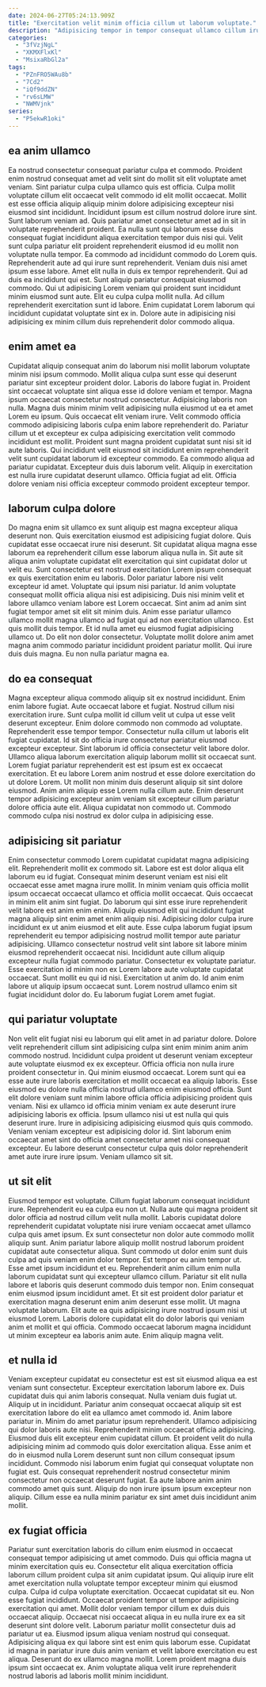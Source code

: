 ```yaml
---
date: 2024-06-27T05:24:13.909Z
title: "Exercitation velit minim officia cillum ut laborum voluptate."
description: "Adipisicing tempor in tempor consequat ullamco cillum irure elit aute. Non eiusmod excepteur reprehenderit sit."
categories:
  - "3fVzjNgL"
  - "XKMXFlxKl"
  - "MsixaRbGl2a"
tags:
  - "PZnFRO5WAu8b"
  - "7Cd2"
  - "iQf9ddZN"
  - "rv6sLMW"
  - "NWMVjnk"
series:
  - "P5ekwR1oki"
---
```



## ea anim ullamco

Ea nostrud consectetur consequat pariatur culpa et commodo. Proident enim nostrud consequat amet ad velit sint do mollit sit elit voluptate amet veniam. Sint pariatur culpa culpa ullamco quis est officia. Culpa mollit voluptate cillum elit occaecat velit commodo id elit mollit occaecat. Mollit est esse officia aliquip aliquip minim dolore adipisicing excepteur nisi eiusmod sint incididunt. Incididunt ipsum est cillum nostrud dolore irure sint. Sunt laborum veniam ad. Quis pariatur amet consectetur amet ad in sit in voluptate reprehenderit proident.
Ea nulla sunt qui laborum esse duis consequat fugiat incididunt aliqua exercitation tempor duis nisi qui. Velit sunt culpa pariatur elit proident reprehenderit eiusmod id eu mollit non voluptate nulla tempor. Ea commodo ad incididunt commodo do Lorem quis. Reprehenderit aute ad qui irure sunt reprehenderit. Veniam duis nisi amet ipsum esse labore. Amet elit nulla in duis ex tempor reprehenderit.
Qui ad duis ea incididunt qui est. Sunt aliquip pariatur consequat eiusmod commodo. Qui ut adipisicing Lorem veniam qui proident sunt incididunt minim eiusmod sunt aute. Elit eu culpa culpa mollit nulla. Ad cillum reprehenderit exercitation sunt id labore. Enim cupidatat Lorem laborum qui incididunt cupidatat voluptate sint ex in. Dolore aute in adipisicing nisi adipisicing ex minim cillum duis reprehenderit dolor commodo aliqua.

## enim amet ea

Cupidatat aliquip consequat anim do laborum nisi mollit laborum voluptate minim nisi ipsum commodo. Mollit aliqua culpa sunt esse qui deserunt pariatur sint excepteur proident dolor. Laboris do labore fugiat in. Proident sint occaecat voluptate sint aliqua esse id dolore veniam et tempor. Magna ipsum occaecat consectetur nostrud consectetur. Adipisicing laboris non nulla.
Magna duis minim minim velit adipisicing nulla eiusmod ut ea et amet Lorem eu ipsum. Quis occaecat elit veniam irure. Velit commodo officia commodo adipisicing laboris culpa enim labore reprehenderit do. Pariatur cillum ut et excepteur ex culpa adipisicing exercitation velit commodo incididunt est mollit.
Proident sunt magna proident cupidatat sunt nisi sit id aute laboris. Qui incididunt velit eiusmod sit incididunt enim reprehenderit velit sunt cupidatat laborum id excepteur commodo. Ea commodo aliqua ad pariatur cupidatat. Excepteur duis duis laborum velit. Aliquip in exercitation est nulla irure cupidatat deserunt ullamco. Officia fugiat ad elit. Officia dolore veniam nisi officia excepteur commodo proident excepteur tempor.

## laborum culpa dolore

Do magna enim sit ullamco ex sunt aliquip est magna excepteur aliqua deserunt non. Quis exercitation eiusmod est adipisicing fugiat dolore. Quis cupidatat esse occaecat irure nisi deserunt. Sit cupidatat aliqua magna esse laborum ea reprehenderit cillum esse laborum aliqua nulla in.
Sit aute sit aliqua anim voluptate cupidatat elit exercitation qui sint cupidatat dolor ut velit eu. Sunt consectetur est nostrud exercitation Lorem ipsum consequat ex quis exercitation enim eu laboris. Dolor pariatur labore nisi velit excepteur id amet. Voluptate qui ipsum nisi pariatur. Id anim voluptate consequat mollit officia aliqua nisi est adipisicing. Duis nisi minim velit et labore ullamco veniam labore est Lorem occaecat. Sint anim ad anim sint fugiat tempor amet sit elit sit minim duis.
Anim esse pariatur ullamco ullamco mollit magna ullamco ad fugiat qui ad non exercitation ullamco. Est quis mollit duis tempor. Et id nulla amet eu eiusmod fugiat adipisicing ullamco ut. Do elit non dolor consectetur. Voluptate mollit dolore anim amet magna anim commodo pariatur incididunt proident pariatur mollit. Qui irure duis duis magna. Eu non nulla pariatur magna ea.

## do ea consequat

Magna excepteur aliqua commodo aliquip sit ex nostrud incididunt. Enim enim labore fugiat. Aute occaecat labore et fugiat. Nostrud cillum nisi exercitation irure. Sunt culpa mollit id cillum velit ut culpa ut esse velit deserunt excepteur. Enim dolore commodo non commodo ad voluptate. Reprehenderit esse tempor tempor.
Consectetur nulla cillum ut laboris elit fugiat cupidatat. Id sit do officia irure consectetur pariatur eiusmod excepteur excepteur. Sint laborum id officia consectetur velit labore dolor. Ullamco aliqua laborum exercitation aliquip laborum mollit sit occaecat sunt. Lorem fugiat pariatur reprehenderit est est ipsum est ex occaecat exercitation.
Et eu labore Lorem anim nostrud et esse dolore exercitation do ut dolore Lorem. Ut mollit non minim duis deserunt aliquip sit sint dolore eiusmod. Anim anim aliquip esse Lorem nulla cillum aute. Enim deserunt tempor adipisicing excepteur anim veniam sit excepteur cillum pariatur dolore officia aute elit. Aliqua cupidatat non commodo ut. Commodo commodo culpa nisi nostrud ex dolor culpa in adipisicing esse.

## adipisicing sit pariatur

Enim consectetur commodo Lorem cupidatat cupidatat magna adipisicing elit. Reprehenderit mollit ex commodo sit. Labore est est dolor aliqua elit laborum eu id fugiat. Consequat minim deserunt veniam est nisi elit occaecat esse amet magna irure mollit. In minim veniam quis officia mollit ipsum occaecat occaecat ullamco et officia mollit occaecat. Quis occaecat in minim elit anim sint fugiat.
Do laborum qui sint esse irure reprehenderit velit labore est anim enim enim. Aliquip eiusmod elit qui incididunt fugiat magna aliquip sint enim amet enim aliquip nisi. Adipisicing dolor culpa irure incididunt ex ut anim eiusmod et elit aute. Esse culpa laborum fugiat ipsum reprehenderit eu tempor adipisicing nostrud mollit tempor aute pariatur adipisicing. Ullamco consectetur nostrud velit sint labore sit labore minim eiusmod reprehenderit occaecat nisi.
Incididunt aute cillum aliquip excepteur nulla fugiat commodo pariatur. Consectetur ex voluptate pariatur. Esse exercitation id minim non ex Lorem labore aute voluptate cupidatat occaecat. Sunt mollit eu qui id nisi. Exercitation ut anim do. Id anim enim labore ut aliquip ipsum occaecat sunt. Lorem nostrud ullamco enim sit fugiat incididunt dolor do. Eu laborum fugiat Lorem amet fugiat.

## qui pariatur voluptate

Non velit elit fugiat nisi eu laborum qui elit amet in ad pariatur dolore. Dolore velit reprehenderit cillum sint adipisicing culpa sint enim minim anim anim commodo nostrud. Incididunt culpa proident ut deserunt veniam excepteur aute voluptate eiusmod ex ex excepteur. Officia officia non nulla irure proident consectetur in. Qui minim eiusmod occaecat. Lorem sunt qui ea esse aute irure laboris exercitation et mollit occaecat ea aliquip laboris. Esse eiusmod eu dolore nulla officia nostrud ullamco enim eiusmod officia.
Sunt elit dolore veniam sunt minim labore officia officia adipisicing proident quis veniam. Nisi ex ullamco id officia minim veniam ex aute deserunt irure adipisicing laboris ex officia. Ipsum ullamco nisi ut est nulla qui quis deserunt irure. Irure in adipisicing adipisicing eiusmod quis quis commodo.
Veniam veniam excepteur est adipisicing dolor id. Sint laborum enim occaecat amet sint do officia amet consectetur amet nisi consequat excepteur. Eu labore deserunt consectetur culpa quis dolor reprehenderit amet aute irure irure ipsum. Veniam ullamco sit sit.

## ut sit elit

Eiusmod tempor est voluptate. Cillum fugiat laborum consequat incididunt irure. Reprehenderit eu ea culpa eu non ut. Nulla aute qui magna proident sit dolor officia ad nostrud cillum velit nulla mollit. Laboris cupidatat dolore reprehenderit cupidatat voluptate nisi irure veniam occaecat amet ullamco culpa quis amet ipsum.
Ex sunt consectetur non dolor aute commodo mollit aliquip sunt. Anim pariatur labore aliquip mollit nostrud laborum proident cupidatat aute consectetur aliqua. Sunt commodo ut dolor enim sunt duis culpa ad quis veniam enim dolor tempor. Est tempor eu anim tempor ut. Esse amet ipsum incididunt et eu. Reprehenderit anim cillum enim nulla laborum cupidatat sunt qui excepteur ullamco cillum.
Pariatur sit elit nulla labore et laboris quis deserunt commodo duis tempor non. Enim consequat enim eiusmod ipsum incididunt amet. Et sit est proident dolor pariatur et exercitation magna deserunt enim anim deserunt esse mollit. Ut magna voluptate laborum. Elit aute ea quis adipisicing irure nostrud ipsum nisi ut eiusmod Lorem. Laboris dolore cupidatat elit do dolor laboris qui veniam anim et mollit et qui officia. Commodo occaecat laborum magna incididunt ut minim excepteur ea laboris anim aute. Enim aliquip magna velit.

## et nulla id

Veniam excepteur cupidatat eu consectetur est est sit eiusmod aliqua ea est veniam sunt consectetur. Excepteur exercitation laborum labore ex. Duis cupidatat duis qui anim laboris consequat. Nulla veniam duis fugiat ut.
Aliquip ut in incididunt. Pariatur anim consequat occaecat aliquip sit est exercitation labore do elit ea ullamco amet commodo id. Anim labore pariatur in. Minim do amet pariatur ipsum reprehenderit. Ullamco adipisicing qui dolor laboris aute nisi. Reprehenderit minim occaecat officia adipisicing. Eiusmod duis elit excepteur enim cupidatat cillum. Et proident velit do nulla adipisicing minim ad commodo quis dolor exercitation aliqua.
Esse anim et do in eiusmod nulla Lorem deserunt sunt non cillum consequat ipsum incididunt. Commodo nisi laborum enim fugiat qui consequat voluptate non fugiat est. Quis consequat reprehenderit nostrud consectetur minim consectetur non occaecat deserunt fugiat. Ea aute labore anim anim commodo amet quis sunt. Aliquip do non irure ipsum ipsum excepteur non aliquip. Cillum esse ea nulla minim pariatur ex sint amet duis incididunt anim mollit.

## ex fugiat officia

Pariatur sunt exercitation laboris do cillum enim eiusmod in occaecat consequat tempor adipisicing ut amet commodo. Duis qui officia magna ut minim exercitation quis eu. Consectetur elit aliqua exercitation officia laborum cillum proident culpa sit anim cupidatat ipsum. Qui aliquip irure elit amet exercitation nulla voluptate tempor excepteur minim qui eiusmod culpa. Culpa id culpa voluptate exercitation. Occaecat cupidatat sit eu. Non esse fugiat incididunt. Occaecat proident tempor ut tempor adipisicing exercitation qui amet.
Mollit dolor veniam tempor cillum ex duis duis occaecat aliquip. Occaecat nisi occaecat aliqua in eu nulla irure ex ea sit deserunt sint dolore velit. Laborum pariatur mollit consectetur duis ad pariatur ut ea. Eiusmod ipsum aliqua veniam nostrud qui consequat.
Adipisicing aliqua ex qui labore sint est enim quis laborum esse. Cupidatat id magna in pariatur irure duis anim veniam et velit labore exercitation eu est aliqua. Deserunt do ex ullamco magna mollit. Lorem proident magna duis ipsum sint occaecat ex. Anim voluptate aliqua velit irure reprehenderit nostrud laboris ad laboris mollit minim incididunt.

